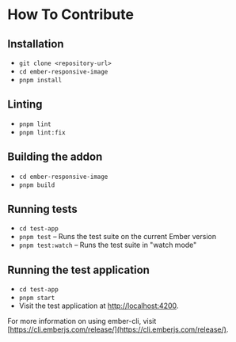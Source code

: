 # How To Contribute

## Installation

- `git clone <repository-url>`
- `cd ember-responsive-image`
- `pnpm install`

## Linting

- `pnpm lint`
- `pnpm lint:fix`

## Building the addon

- `cd ember-responsive-image`
- `pnpm build`

## Running tests

- `cd test-app`
- `pnpm test` – Runs the test suite on the current Ember version
- `pnpm test:watch` – Runs the test suite in "watch mode"

## Running the test application

- `cd test-app`
- `pnpm start`
- Visit the test application at [http://localhost:4200](http://localhost:4200).

For more information on using ember-cli, visit [https://cli.emberjs.com/release/](https://cli.emberjs.com/release/).
